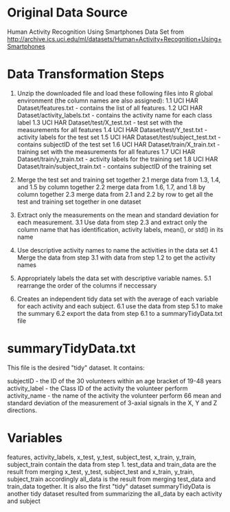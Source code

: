 # Original Data Source

Human Activity Recognition Using Smartphones Data Set 
from http://archive.ics.uci.edu/ml/datasets/Human+Activity+Recognition+Using+Smartphones

# Data Transformation Steps

1. Unzip the downloaded file and load these following files into R global environment (the column names are also assigned):
  1.1 UCI HAR Dataset/features.txt - contains the list of all features.
  1.2 UCI HAR Dataset/activity_labels.txt - contains the activity name for each class label
  1.3 UCI HAR Dataset/test/X_test.txt - test set with the measurements for all features
  1.4 UCI HAR Dataset/test/Y_test.txt - activity labels for the test set
  1.5 UCI HAR Dataset/test/subject_test.txt - contains subjectID of the test set
  1.6 UCI HAR Dataset/train/X_train.txt - training set with the measurements for all features
  1.7 UCI HAR Dataset/train/y_train.txt - activity labels for the training set
  1.8 UCI HAR Dataset/train/subject_train.txt - contains subjectID of the training set

2. Merge the test set and training set together 
  2.1 merge data from 1.3, 1.4, and 1.5 by column together
  2.2 merge data from 1.6, 1.7, and 1.8 by column together
  2.3 merge data from 2.1 and 2.2 by row to get all the test and training set together in one dataset

3. Extract only the measurements on the mean and standard deviation for each measurement.
  3.1 Use data from step 2.3 and extract only the column name that has identification, activity labels, mean(), or std() in its name
  
4. Use descriptive activity names to name the activities in the data set
  4.1 Merge the data from step 3.1 with data from step 1.2 to get the activity names

5. Appropriately labels the data set with descriptive variable names.
  5.1 rearrange the order of the columns if neccessary

6. Creates an independent tidy data set with the average of each variable for each activity and each subject.
  6.1 use the data from step 5.1 to make the summary
  6.2 export the data from step 6.1 to a summaryTidyData.txt file

# summaryTidyData.txt

This file is the desired "tidy" dataset. It contains:

subjectID - the ID of the 30 volunteers within an age bracket of 19-48 years
activity_label - the Class ID of the activity the volunteer perform
activity_name - the name of the activity the volunteer perform
66 mean and standard deviation of the measurement of 3-axial signals in the X, Y and Z directions.

# Variables

features, activity_labels, x_test, y_test, subject_test, x_train, y_train, subject_train contain the data from step 1.
test_data and train_data are the result from merging x_test, y_test, subject_test and x_train, y_train, subject_train accordingly
all_data is the result from merging test_data and train_data together. It is also the first "tidy" dataset
summaryTidyData is another tidy dataset resulted from summarizing the all_data by each activity and subject












